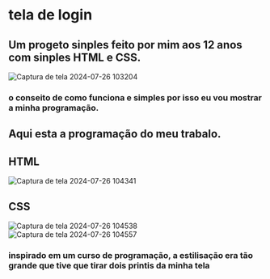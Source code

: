 # tela de login
## Um progeto sinples feito por mim aos 12 anos com sinples HTML e CSS.
 
 ![Captura de tela 2024-07-26 103204](https://github.com/user-attachments/assets/ebc26eb5-3a01-407b-8c46-56257dbe7397)
### o conseito de como funciona e simples por isso eu vou mostrar a minha programação.
## Aqui esta a programação do meu trabalo.

## HTML
![Captura de tela 2024-07-26 104341](https://github.com/user-attachments/assets/b70c3993-5625-44e5-9b3f-d4237c9987e6)

## CSS
![Captura de tela 2024-07-26 104538](https://github.com/user-attachments/assets/bccbdf18-93bd-45cb-aeb5-4496ae058ef6)
![Captura de tela 2024-07-26 104557](https://github.com/user-attachments/assets/13ac1300-88a3-494f-9a03-f92f135cb279)

### inspirado em um curso de programação, a estilisação era tão grande que tive que tirar dois printis da minha tela  
